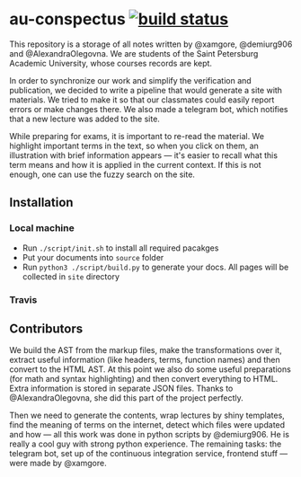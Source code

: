 # au-conspectus <a href="https://travis-ci.org/xamgore/au-conspectus/builds"><img src="https://travis-ci.org/xamgore/au-conspectus.svg?branch=master" alt="build status"></a>

This repository is a storage of all notes written by @xamgore, @demiurg906 and @AlexandraOlegovna. We are students of the Saint Petersburg Academic University, whose courses records are kept.

In order to synchronize our work and simplify the verification and publication, we decided to write a pipeline that would generate a site with materials. We tried to make it so that our classmates could easily report errors or make changes there. We also made a telegram bot, which notifies that a new lecture was added to the site.

While preparing for exams, it is important to re-read the material. We highlight important terms in the text, so when you click on them, an illustration with brief information appears — it's easier to recall what this term means and how it is applied in the current context. If this is not enough, one can use the fuzzy search on the site.

## Installation

### Local machine

* Run `./script/init.sh` to install all required pacakges
* Put your documents into `source` folder
* Run `python3 ./script/build.py` to generate your docs. All pages will be collected in `site` directory

### Travis

## Contributors

We build the AST from the markup files, make the transformations over it, extract useful information (like headers, terms, function names) and then convert to the HTML AST. At this point we also do some useful preparations (for math and syntax highlighting) and then convert everything to HTML. Extra information is stored in separate JSON files. Thanks to @AlexandraOlegovna, she did this part of the project perfectly.

Then we need to generate the contents, wrap lectures by shiny templates, find the meaning of terms on the internet, detect which files were updated and how — all this work was done in python scripts by @demiurg906. He is really a cool guy with strong python experience. The remaining tasks: the telegram bot, set up of the continuous integration service, frontend stuff — were made by @xamgore.
